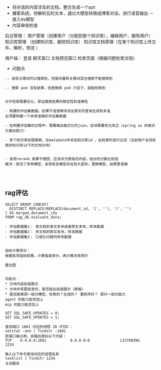 
* 将对话的内容涉及的文档，整合生成一个ppt
* 播客系统，将解析后的文本，通过大模型转换成博客对话，进行语音输出 -- 接入tts模型
* 内容审核检查




后台管理：
用户管理（创建用户（分配到那个知识库），编辑用户，删除用户）
知识库管理 （创建知识库，删除知识库）
知识库文档管理（在某个知识库上传文件，解析，预览 ）


用户端：
登录
聊天窗口
文档预览窗口
检索页面（根据问题检索文档）



* 问题点
```angular2html  
-- 发现关键词可以搜索到，但是向量和关键词混合搜索不能搜索到

-- 搜索 pod 没有结果，但是搜索 pod 介绍下，就能检索到 


对于检索需要优化，保证搜索结果的稳定性和准确性

- 构建的评估集数据，如果不准很难评测出真实的查询生成有多准
必须要构建一个非常准确的评估集数据

- 在构建评估集的过程中，需要输出格式化的json，这块需要优化改正（spring ai 的格式化输出能力）

- 多个知识库权限隔离，在metadata中添加知识库id ，在检索时进行过滤（当前用户支持检索的知识库id下的文档分块）


- 发现rerank 效果不理想，应该评分很高的内容，给出的分数比较低
解决：尝试了多种模型，发现有些模型存在较大差异。更换模型，结果更准确




```

## rag评估
```angular2html
SELECT GROUP_CONCAT(
  DISTINCT REPLACE(REPLACE(document_id, '[', ''), ']', '')
) AS merged_document_ids 
FROM rag_db.evaluate_data;

- 评估数据集1： 单文档的单文本块或者跨文本块，样本数据
- 评估数据集2： 多文档的跨文本块，样本数据
- 评估数据集3： 口语化问题的样本数据


指标计算得分：
根据各项指标权重，计算每条得分，再计算总体得分

雷达图


```

```angular2html
功能点：
* 分块内容前端展示
* 分块中有图信息的，是否能在前端展示（表格）
* 是否能微调一部分模型，检索的？生成的？ 重排序的？ 提升一部分能力
agent 的能力能否加上
mcp 的能力能否加上
```


```angular2html
SET SQL_SAFE_UPDATES = 0;
SET SQL_SAFE_UPDATES = 1;
```

```shell
查找端口 1601 对应的进程 ID（PID）：
netstat -ano | findstr :1601
若端口被占用，会输出类似以下内容：
TCP    0.0.0.0:1601           0.0.0.0:0              LISTENING       1234

输入以下命令查询对应的进程名称
tasklist | findstr 1234
关闭服务

```